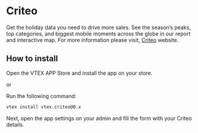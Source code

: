 # Criteo
Get the holiday data you need to drive more sales. See the season’s peaks, top categories, and biggest mobile moments across the globe in our report and interactive map.
For more information please visit, [Criteo](https://www.criteo.com/) website.


## How to install

Open the VTEX APP Store and install the app on your store.

or

Run the following command:

```sh
vtex install vtex.criteo@0.x
```

Next, open the app settings on your admin and fill the form with your Criteo details.